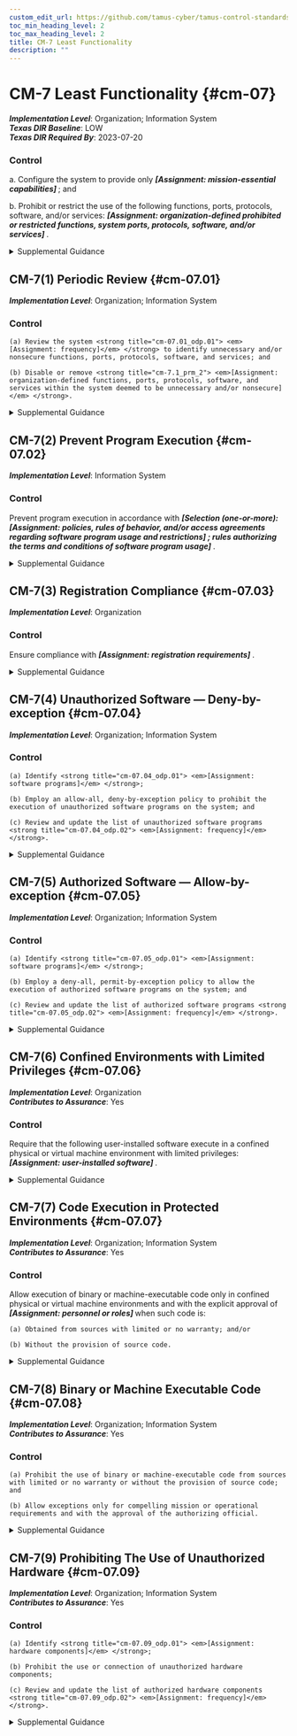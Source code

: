```yaml
---
custom_edit_url: https://github.com/tamus-cyber/tamus-control-standards/tree/main/content/tamus.edu/TAMUS_profile.yaml
toc_min_heading_level: 2
toc_max_heading_level: 2
title: CM-7 Least Functionality
description: ""
---
```


# CM-7 Least Functionality {#cm-07}

_**Implementation Level**_: Organization; Information System\
_**Texas DIR Baseline**_: LOW\
_**Texas DIR Required By**_: 2023-07-20

### Control



a. Configure the system to provide only <strong title="cm-07_odp.01"> <em>[Assignment: mission-essential capabilities]</em> </strong> ; and

b. Prohibit or restrict the use of the following functions, ports, protocols, software, and/or services: <strong title="cm-7_prm_2"> <em>[Assignment: organization-defined prohibited or restricted functions, system ports, protocols, software, and/or services]</em> </strong>.


<details><summary>Supplemental Guidance</summary>Systems provide a wide variety of functions and services. Some of the functions and services routinely provided by default may not be necessary to support essential organizational missions, functions, or operations. Additionally, it is sometimes convenient to provide multiple services from a single system component, but doing so increases risk over limiting the services provided by that single component. Where feasible, organizations limit component functionality to a single function per component. Organizations consider removing unused or unnecessary software and disabling unused or unnecessary physical and logical ports and protocols to prevent unauthorized connection of components, transfer of information, and tunneling. Organizations employ network scanning tools, intrusion detection and prevention systems, and end-point protection technologies, such as firewalls and host-based intrusion detection systems, to identify and prevent the use of prohibited functions, protocols, ports, and services. Least functionality can also be achieved as part of the fundamental design and development of the system (see [SA-8](/catalog/sa/sa-08), [SC-2](/catalog/sc/sc-02) , and [SC-3](/catalog/sc/sc-03)).</details>


## CM-7(1) Periodic Review {#cm-07.01}

_**Implementation Level**_: Organization; Information System

### Control



    (a) Review the system <strong title="cm-07.01_odp.01"> <em>[Assignment: frequency]</em> </strong> to identify unnecessary and/or nonsecure functions, ports, protocols, software, and services; and

    (b) Disable or remove <strong title="cm-7.1_prm_2"> <em>[Assignment: organization-defined functions, ports, protocols, software, and services within the system deemed to be unnecessary and/or nonsecure]</em> </strong>.


<details><summary>Supplemental Guidance</summary>Organizations review functions, ports, protocols, and services provided by systems or system components to determine the functions and services that are candidates for elimination. Such reviews are especially important during transition periods from older technologies to newer technologies (e.g., transition from IPv4 to IPv6). These technology transitions may require implementing the older and newer technologies simultaneously during the transition period and returning to minimum essential functions, ports, protocols, and services at the earliest opportunity. Organizations can either decide the relative security of the function, port, protocol, and/or service or base the security decision on the assessment of other entities. Unsecure protocols include Bluetooth, FTP, and peer-to-peer networking.</details>


## CM-7(2) Prevent Program Execution {#cm-07.02}

_**Implementation Level**_: Information System

### Control

Prevent program execution in accordance with <strong title="cm-07.02_odp.01"> <em>[Selection (one-or-more): <strong title="cm-07.02_odp.02"> <em>[Assignment: policies, rules of behavior, and/or access agreements regarding software program usage and restrictions]</em> </strong>; rules authorizing the terms and conditions of software program usage]</em> </strong>.


<details><summary>Supplemental Guidance</summary>Prevention of program execution addresses organizational policies, rules of behavior, and/or access agreements that restrict software usage and the terms and conditions imposed by the developer or manufacturer, including software licensing and copyrights. Restrictions include prohibiting auto-execute features, restricting roles allowed to approve program execution, permitting or prohibiting specific software programs, or restricting the number of program instances executed at the same time.</details>


## CM-7(3) Registration Compliance {#cm-07.03}

_**Implementation Level**_: Organization

### Control

Ensure compliance with <strong title="cm-07.03_odp"> <em>[Assignment: registration requirements]</em> </strong>.


<details><summary>Supplemental Guidance</summary>Organizations use the registration process to manage, track, and provide oversight for systems and implemented functions, ports, protocols, and services.</details>


## CM-7(4) Unauthorized Software — Deny-by-exception {#cm-07.04}

_**Implementation Level**_: Organization; Information System

### Control



    (a) Identify <strong title="cm-07.04_odp.01"> <em>[Assignment: software programs]</em> </strong>;

    (b) Employ an allow-all, deny-by-exception policy to prohibit the execution of unauthorized software programs on the system; and

    (c) Review and update the list of unauthorized software programs <strong title="cm-07.04_odp.02"> <em>[Assignment: frequency]</em> </strong>.


<details><summary>Supplemental Guidance</summary>Unauthorized software programs can be limited to specific versions or from a specific source. The concept of prohibiting the execution of unauthorized software may also be applied to user actions, system ports and protocols, IP addresses/ranges, websites, and MAC addresses.</details>


## CM-7(5) Authorized Software — Allow-by-exception {#cm-07.05}

_**Implementation Level**_: Organization; Information System

### Control



    (a) Identify <strong title="cm-07.05_odp.01"> <em>[Assignment: software programs]</em> </strong>;

    (b) Employ a deny-all, permit-by-exception policy to allow the execution of authorized software programs on the system; and

    (c) Review and update the list of authorized software programs <strong title="cm-07.05_odp.02"> <em>[Assignment: frequency]</em> </strong>.


<details><summary>Supplemental Guidance</summary>Authorized software programs can be limited to specific versions or from a specific source. To facilitate a comprehensive authorized software process and increase the strength of protection for attacks that bypass application level authorized software, software programs may be decomposed into and monitored at different levels of detail. These levels include applications, application programming interfaces, application modules, scripts, system processes, system services, kernel functions, registries, drivers, and dynamic link libraries. The concept of permitting the execution of authorized software may also be applied to user actions, system ports and protocols, IP addresses/ranges, websites, and MAC addresses. Organizations consider verifying the integrity of authorized software programs using digital signatures, cryptographic checksums, or hash functions. Verification of authorized software can occur either prior to execution or at system startup. The identification of authorized URLs for websites is addressed in [CA-3(5)](/catalog/ca/ca-03#ca-03.05) and [SC-7](/catalog/sc/sc-07).</details>


## CM-7(6) Confined Environments with Limited Privileges {#cm-07.06}

_**Implementation Level**_: Organization\
_**Contributes to Assurance**_: Yes

### Control

Require that the following user-installed software execute in a confined physical or virtual machine environment with limited privileges: <strong title="cm-07.06_odp"> <em>[Assignment: user-installed software]</em> </strong>.


<details><summary>Supplemental Guidance</summary>Organizations identify software that may be of concern regarding its origin or potential for containing malicious code. For this type of software, user installations occur in confined environments of operation to limit or contain damage from malicious code that may be executed.</details>


## CM-7(7) Code Execution in Protected Environments {#cm-07.07}

_**Implementation Level**_: Organization; Information System\
_**Contributes to Assurance**_: Yes

### Control

Allow execution of binary or machine-executable code only in confined physical or virtual machine environments and with the explicit approval of <strong title="cm-07.07_odp"> <em>[Assignment: personnel or roles]</em> </strong> when such code is:

    (a) Obtained from sources with limited or no warranty; and/or

    (b) Without the provision of source code.


<details><summary>Supplemental Guidance</summary>Code execution in protected environments applies to all sources of binary or machine-executable code, including commercial software and firmware and open-source software.</details>


## CM-7(8) Binary or Machine Executable Code {#cm-07.08}

_**Implementation Level**_: Organization; Information System\
_**Contributes to Assurance**_: Yes

### Control



    (a) Prohibit the use of binary or machine-executable code from sources with limited or no warranty or without the provision of source code; and

    (b) Allow exceptions only for compelling mission or operational requirements and with the approval of the authorizing official.


<details><summary>Supplemental Guidance</summary>Binary or machine executable code applies to all sources of binary or machine-executable code, including commercial software and firmware and open-source software. Organizations assess software products without accompanying source code or from sources with limited or no warranty for potential security impacts. The assessments address the fact that software products without the provision of source code may be difficult to review, repair, or extend. In addition, there may be no owners to make such repairs on behalf of organizations. If open-source software is used, the assessments address the fact that there is no warranty, the open-source software could contain back doors or malware, and there may be no support available.</details>


## CM-7(9) Prohibiting The Use of Unauthorized Hardware {#cm-07.09}

_**Implementation Level**_: Organization; Information System\
_**Contributes to Assurance**_: Yes

### Control



    (a) Identify <strong title="cm-07.09_odp.01"> <em>[Assignment: hardware components]</em> </strong>;

    (b) Prohibit the use or connection of unauthorized hardware components;

    (c) Review and update the list of authorized hardware components <strong title="cm-07.09_odp.02"> <em>[Assignment: frequency]</em> </strong>.


<details><summary>Supplemental Guidance</summary>Hardware components provide the foundation for organizational systems and the platform for the execution of authorized software programs. Managing the inventory of hardware components and controlling which hardware components are permitted to be installed or connected to organizational systems is essential in order to provide adequate security.</details>
